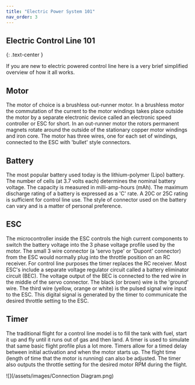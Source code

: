```yaml
---
title: "Electric Power System 101"
nav_order: 3
---
```


## Electric Control Line 101
{: .text-center }

If you are new to electric powered control line here is a very brief simplified overview of how it all works.<br>

## Motor

The motor of choice is a brushless out-runner motor.  In a brushless motor the commutation of the current to the motor windings takes place outside the motor by a separate electronic device called an electronic speed controller or ESC for short.  In an out-runner motor the rotors permanent magnets rotate around the outside of the stationary copper motor windings and iron core.  The motor has three wires, one for each set of windings, connected to the ESC with 'bullet' style connectors.<br>

## Battery

The most popular battery used today is the lithium-polymer (Lipo) battery.  The number of cells (at 3.7 volts each) determines the nominal battery voltage.  The capacity is measured in milli-amp-hours (mAh).  The maximum discharge rating of a battery is expressed as a 'C' rate.  A 20C or 25C rating is sufficient for control line use.  The style of connector used on the battery can vary and is a matter of personal preference.<br>

## ESC

The microcontroller inside the ESC controls the high current components to switch the battery voltage into the 3 phase voltage profile used by the motor.  The small 3 wire connector (a 'servo type' or 'Dupont' connector) from the ESC would normally plug into the throttle position on an RC receiver.  For control line purposes the timer replaces the RC receiver.  Most ESC's include a separate voltage regulator circuit called a battery eliminator circuit (BEC).  The voltage output of the BEC is connected to the red wire in the middle of the servo connector.  The black (or brown) wire is the 'ground' wire.  The third wire (yellow, orange or white) is the pulsed signal wire input to the ESC. This digital signal is generated by the timer to communicate the desired throttle setting to the ESC.<br>  

## Timer

The traditional flight for a control line model is to fill the tank with fuel, start it up and fly until it runs out of gas and then land.  A timer is used to simulate that same basic flight profile plus a lot more.  Timers allow for a timed delay between initial activation and when the motor starts up.  The flight time (length of time that the motor is running) can also be adjusted.  The timer also outputs the throttle setting for the desired motor RPM during the flight.<br>

![](/assets/images/Connection Diagram.png)
